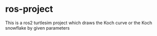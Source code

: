 # ros-project
This is a ros2 turtlesim project which draws the Koch curve or the Koch snowflake by given parameters
